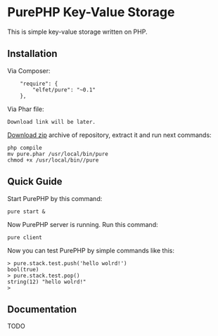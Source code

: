 # PurePHP Key-Value Storage
This is simple key-value storage written on PHP.

## Installation
Via Composer:

```
    "require": {
        "elfet/pure": "~0.1"
    },
```

Via Phar file:

```
Download link will be later.
```

[Download zip](https://github.com/elfet/purephp/archive/v0.1.1.zip) archive of repository, extract it and run next commands:

```
php compile
mv pure.phar /usr/local/bin/pure
chmod +x /usr/local/bin//pure
```

## Quick Guide
Start PurePHP by this command:

```
pure start &
```

Now PurePHP server is running. Run this command:

```
pure client
```

Now you can test PurePHP by simple commands like this:

```
> pure.stack.test.push('hello wolrd!')
bool(true)
> pure.stack.test.pop()
string(12) "hello wolrd!"
>
```

## Documentation

TODO
